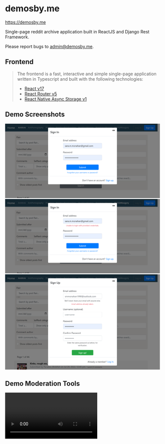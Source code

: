# demosby.me
https://demosby.me 

Single-page reddit archive application built in ReactJS and Django Rest Framework. 

Please report bugs to admin@demosby.me.

## Frontend
> The frontend is a fast, interactive and simple single-page application written in Typescript and built with the following technologies: 
> * [React v17](https://facebook.github.io/react)
> * [React Router v5](https://github.com/ReactTraining/react-router)
> * [React Native Async Storage v1](https://github.com/react-native-async-storage/async-storage)

## Demo Screenshots 
![Screenshot 1](previews/demo_login.png "log in screen")
![Screenshot 2](previews/demo_login_fail.png)
![Screenshot 3](previews/demo_signup_fail.png)

## Demo Moderation Tools 
![](previews/VID_20220915013750.mp4)
